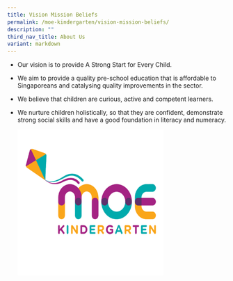 ```yaml
---
title: Vision Mission Beliefs
permalink: /moe-kindergarten/vision-mission-beliefs/
description: ""
third_nav_title: About Us
variant: markdown
---
```

<ul data-tight="true" class="tight">
<li>
<p>Our vision is to provide A Strong Start for Every Child.</p>
</li>
<li>
<p>We aim to provide a quality pre-school education that is affordable to
Singaporeans and catalysing quality improvements in the sector.</p>
</li>
<li>
<p>We believe that children are curious, active and competent learners.</p>
</li>
<li>
<p>We nurture children holistically, so that they are confident, demonstrate
strong social skills and have a good foundation in literacy and numeracy.</p>
<p></p>
<div class="isomer-image-wrapper">
<img style="width: 70%" height="auto" width="70%" alt="" src="/images/MOE Kindergarten/MK_Logo.png">
</div>
</li>
</ul>
<p></p>